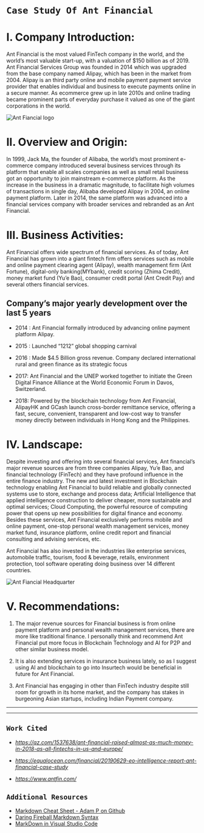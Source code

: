 # **```Case Study Of Ant Financial```**

# **I**. **Company Introduction:**
Ant Financial is the most valued FinTech company in the world, and the world’s most valuable start-up, with a valuation of $150 billion as of 2019. Ant Financial Services Group was founded in 2014 which was upgraded from the base company named Alipay, which has been in the market from 2004. Alipay is an third party online and mobile payment payment service provider that enables individual and business to execute payments online in a secure manner. As ecommerce grew up in late 2010s and online trading became prominent parts of everyday purchase it valued as one of the giant corporations in the world.  






 ![Ant Fiancial logo ](https://www.investors.com/wp-content/uploads/2017/04/antfinanciallogo.jpg "Official Logo of Ant Finncial") 










 # **II**. **Overview and Origin:**
In 1999, Jack Ma, the founder of Alibaba, the world’s most prominent e-commerce company introduced several business services through its platform that enable all scales companies as well as small retail business got an opportunity to join mainstream e-commerce platform. As the increase in the business in a dramatic magnitude, to facilitate high volumes of transactions in single day, Alibaba developed Alipay in 2004, an online payment platform. Later in 2014, the same platform was advanced into a financial services company with broader services and rebranded as an Ant Financial. 


# **III**. **Business Activities:**
Ant Financial offers wide spectrum of financial services. As of today, Ant Financial has grown into a giant fintech firm offers services such as mobile and online payment clearing agent (Alipay), wealth management firm (Ant Fortune), digital-only banking(MYbank), credit scoring (Zhima Credit), money market fund (Yu’e Bao), consumer credit portal (Ant Credit Pay) and several others financial services. 

## Company’s major yearly development over the last 5 years 
- 2014  : Ant Financial formally introduced by advancing online payment platform Alipay.

-   2015 :	Launched “1212” global shopping carnival

-   2016 : Made $4.5 Billion gross revenue. Company declared international rural and green finance as its strategic focus

-   2017: Ant Financial and the UNEP worked together to initiate the Green Digital Finance Alliance at the World Economic Forum in Davos, Switzerland. 

-   2018:	Powered by the blockchain technology from Ant Financial, AlipayHK and GCash launch cross-border remittance service, offering a fast, secure, convenient, transparent and low-cost way to transfer money directly between individuals in Hong Kong and the Philippines.

# **IV**. **Landscape:**
Despite investing and offering into several financial services, Ant financial’s major revenue sources are from three companies Alipay, Yu’e Bao, and financial technology (FinTech) and they have profound influence in the entire finance industry. The new and latest investment in Blockchain technology enabling Ant Financial to build reliable and globally connected systems use to store, exchange and process data; Artificial Intelligence that applied intelligence construction to deliver cheaper, more sustainable and optimal services; Cloud Computing, the powerful resource of computing power that opens up new possibilities for digital finance and economy. Besides these services, Ant Financial exclusively performs mobile and online payment, one-stop personal wealth management services, money market fund, insurance platform, online credit report and financial consulting and advising services, etc. 

Ant Financial has also invested in the industries like enterprise services, automobile traffic, tourism, food & beverage, retails, environment protection, tool software operating doing business over 14 different countries. 

![Ant Fiancial Headquarter](https://img.caixin.com/2018-06-07/1528371770178920.jpg)


# **V**. **Recommendations:**

1. The major revenue sources for Financial business is from online payment platform and personal wealth management services, there are more like traditional finance. I personally think and recommend Ant Financial put more focus in Blockchain Technology and AI for P2P and other similar business model. 

2. It is also extending services in insurance business lately, so as I suggest using AI and blockchain to go into Insurtech would be beneficial in future for Ant Financial.

3. Ant Financial has engaging in other than FinTech industry despite still room for growth in its home market, and the company has stakes in burgeoning Asian startups, including Indian Payment company.  



_________________________________________________________________
*****************************************************************




## ```Work Cited```
 -  *<https://qz.com/1537638/ant-financial-raised-almost-as-much-money-in-2018-as-all-fintechs-in-us-and-europe/>* 

-   *<https://equalocean.com/financial/20190629-eo-intelligence-report-ant-financial-case-study>*

- *<https://www.antfin.com/>*


## ```Additional Resources```
- [Markdown Cheat Sheet - Adam P on Github](https://github.com/adam-p/markdown-here/wiki/Markdown-Cheatsheet#images)
- [Daring Fireball Markdown Syntax](https://daringfireball.net/projects/markdown/syntax)
- [MarkDown in Visual Studio Code](https://code.visualstudio.com/docs/languages/markdown)




